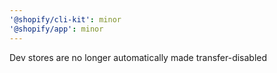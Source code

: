 ```yaml
---
'@shopify/cli-kit': minor
'@shopify/app': minor
---
```


Dev stores are no longer automatically made transfer-disabled
